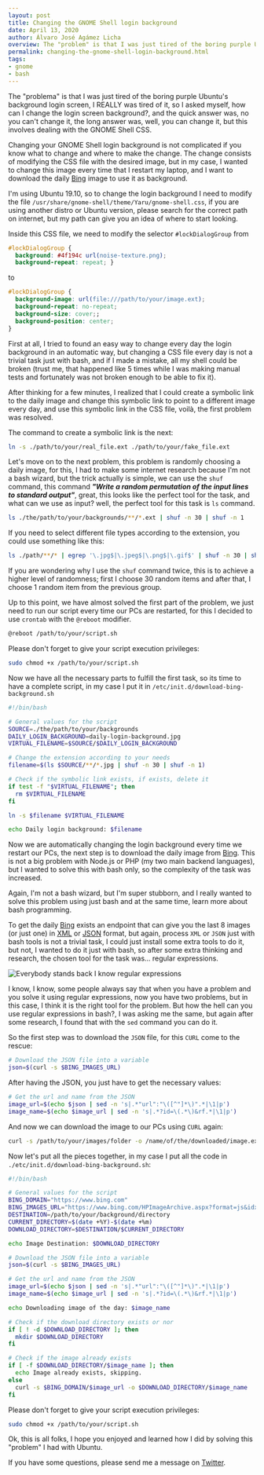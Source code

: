 ```yaml
---
layout: post
title: Changing the GNOME Shell login background
date: April 13, 2020
author: Álvaro José Agámez Licha
overview: The "problem" is that I was just tired of the boring purple Ubuntu's background login screen, I REALLY was tired of it, so I asked myself, how can I change the login screen background?, and the quick answer was, no you can't change it, the long answer was, well, you can change it, but this involves dealing with the GNOME Shell CSS.
permalink: changing-the-gnome-shell-login-background.html
tags:
- gnome
- bash
---
```


The "problema" is that I was just tired of the boring purple Ubuntu's background login screen, I REALLY was tired of it, so I asked myself, how can I change the login screen background?, and the quick answer was, no you can't change it, the long answer was, well, you can change it, but this involves dealing with the GNOME Shell CSS.

Changing your GNOME Shell login background is not complicated if you know what to change and where to make the change. The change consists of modifying the CSS file with the desired image, but in my case, I wanted to change this image every time that I restart my laptop, and I want to download the daily [Bing](https://www.bing.com/) image to use it as background.

I'm using Ubuntu 19.10, so to change the login background I need to modify the file `/usr/share/gnome-shell/theme/Yaru/gnome-shell.css`, if you are using another distro or Ubuntu version, please search for the correct path on internet, but my path can give you an idea of where to start looking.

Inside this CSS file, we need to modify the selector `#lockDialogGroup` from

```css
#lockDialogGroup {
  background: #4f194c url(noise-texture.png);
  background-repeat: repeat; }
```

to

```css
#lockDialogGroup {
  background-image: url(file:///path/to/your/image.ext);
  background-repeat: no-repeat;
  background-size: cover;;
  background-position: center; 
}
```

First at all, I tried to found an easy way to change every day the login background in an automatic way, but changing a CSS file every day is not a trivial task just with bash, and if I made a mistake, all my shell could be broken (trust me, that happened like 5 times while I was making manual tests and fortunately was not broken enough to be able to fix it).

After thinking for a few minutes, I realized that I could create a symbolic link to the daily image and change this symbolic link to point to a different image every day, and use this symbolic link in the CSS file, voilà, the first problem was resolved.

The command to create a symbolic link is the next:

```bash
ln -s ./path/to/your/real_file.ext ./path/to/your/fake_file.ext
```

Let's move on to the next problem, this problem is randomly choosing a daily image, for this, I had to make some internet research because I'm not a bash wizard, but the trick actually is simple, we can use the `shuf` command, this command ***"Write a random permutation of the input lines to standard output"***, great, this looks like the perfect tool for the task, and what can we use as input? well, the perfect tool for this task is `ls` command.

```bash
ls ./the/path/to/your/backgrounds/**/*.ext | shuf -n 30 | shuf -n 1
```

If you need to select different file types according to the extension, you could use something like this:

```bash
ls ./path/**/* | egrep '\.jpg$|\.jpeg$|\.png$|\.gif$' | shuf -n 30 | shuf -n 1
``` 

If you are wondering why I use the `shuf` command twice, this is to achieve a higher level of randomness; first I choose 30 random items and after that, I choose 1 random item from the previous group.

Up to this point, we have almost solved the first part of the problem, we just need to run our script every time our PCs are restarted, for this I decided to use `crontab` with the `@reboot` modifier.

```bash
@reboot /path/to/your/script.sh
```

Please don't forget to give your script execution privileges:

```bash
sudo chmod +x /path/to/your/script.sh
```

Now we have all the necessary parts to fulfill the first task, so its time to have a complete script, in my case I put it in  `/etc/init.d/download-bing-background.sh`

```bash
#!/bin/bash

# General values for the script
SOURCE=./the/path/to/your/backgrounds
DAILY_LOGIN_BACKGROUND=daily-login-background.jpg
VIRTUAL_FILENAME=$SOURCE/$DAILY_LOGIN_BACKGROUND

# Change the extension according to your needs
filename=$(ls $SOURCE/**/*.jpg | shuf -n 30 | shuf -n 1)

# Check if the symbolic link exists, if exists, delete it
if test -f "$VIRTUAL_FILENAME"; then
  rm $VIRTUAL_FILENAME
fi

ln -s $filename $VIRTUAL_FILENAME

echo Daily login background: $filename
```

Now we are automatically changing the login background every time we restart our PCs, the next step is to download the daily image from [Bing](https://www.bing.com/). This is not a big problem with Node.js or PHP (my two main backend languages), but I wanted to solve this with bash only, so the complexity of the task was increased.

Again, I'm not a bash wizard, but I'm super stubborn, and I really wanted to solve this problem using just bash and at the same time, learn more about bash programming.

To get the daily [Bing](https://www.bing.com/) exists an endpoint that can give you the last 8 images (or just one) in [XML](https://www.bing.com/HPImageArchive.aspx?format=xml&idx=0&n=1) or [JSON](https://www.bing.com/HPImageArchive.aspx?format=js&idx=0&n=1) format, but again, process `XML` or `JSON` just with bash tools is not a trivial task, I could just install some extra tools to do it, but not, I wanted to do it just with bash, so after some extra thinking and research, the chosen tool
for the task was... regular expressions.

![Everybody stands back I know regular expressions](https://image.slidesharecdn.com/regexp-dm-131205173718-phpapp02/95/regular-expressions-javascript-and-beyond-1-638.jpg)

I know, I know, some people always say that when you have a problem and you solve it using regular expressions, now you have two problems, but in this case, I think it is the right tool for the problem.  But how the hell can you use regular expressions in bash?, I was asking me the same, but again after some research, I found that with the `sed` command you can do it.

So the first step was to download the `JSON` file, for this `CURL` come to the rescue:

```bash
# Download the JSON file into a variable
json=$(curl -s $BING_IMAGES_URL)
```

After having the JSON, you just have to get the necessary values:

```bash
# Get the url and name from the JSON
image_url=$(echo $json | sed -n 's|.*"url":"\([^"]*\)".*|\1|p')
image_name=$(echo $image_url | sed -n 's|.*?id=\(.*\)&rf.*|\1|p')
```

And now we can download the image to our PCs using `CURL` again:

```bash
curl -s /path/to/your/images/folder -o /name/of/the/downloaded/image.ext
```

Now let's put all the pieces together, in my case I put all the code in  `./etc/init.d/download-bing-background.sh`:

```bash
#!/bin/bash

# General values for the script
BING_DOMAIN="https://www.bing.com"
BING_IMAGES_URL="https://www.bing.com/HPImageArchive.aspx?format=js&idx=0&n=1"
DESTINATION=/path/to/your/background/directory
CURRENT_DIRECTORY=$(date +%Y)-$(date +%m)
DOWNLOAD_DIRECTORY=$DESTINATION/$CURRENT_DIRECTORY

echo Image Destination: $DOWNLOAD_DIRECTORY

# Download the JSON file into a variable
json=$(curl -s $BING_IMAGES_URL)

# Get the url and name from the JSON
image_url=$(echo $json | sed -n 's|.*"url":"\([^"]*\)".*|\1|p')
image_name=$(echo $image_url | sed -n 's|.*?id=\(.*\)&rf.*|\1|p')

echo Downloading image of the day: $image_name

# Check if the download directory exists or nor
if [ ! -d $DOWNLOAD_DIRECTORY ]; then
  mkdir $DOWNLOAD_DIRECTORY
fi

# Check if the image already exists
if [ -f $DOWNLOAD_DIRECTORY/$image_name ]; then
  echo Image already exists, skipping.
else
  curl -s $BING_DOMAIN/$image_url -o $DOWNLOAD_DIRECTORY/$image_name
fi
```

Please don't forget to give your script execution privileges:

```bash
sudo chmod +x /path/to/your/script.sh
```

Ok, this is all folks, I hope you enjoyed and learned how I did by solving this "problem" I had with Ubuntu.

If you have some questions, please send me a message on [Twitter](https://twitter.com/aagamezl).
